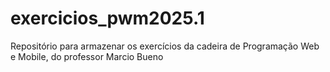 # exercicios_pwm2025.1
Repositório para armazenar os exercícios da cadeira de Programação Web e Mobile, do professor Marcio Bueno
